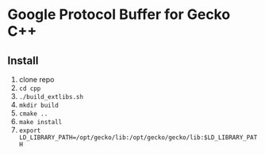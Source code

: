 # Google Protocol Buffer for Gecko C++

## Install

1. clone repo
1. `cd cpp`
1. `./build_extlibs.sh`
1. `mkdir build`
1. `cmake ..`
1. `make install`
1. `export LD_LIBRARY_PATH=/opt/gecko/lib:/opt/gecko/gecko/lib:$LD_LIBRARY_PATH`
